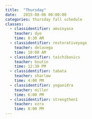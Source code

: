 ```yaml
---
title:  "Thursday"
date:   2015-08-06 00:00:00
categories: thursday fall schedule
classes:
  - classidentifier: amvinyasa
    teacher: dye
    time: 8:30 AM
  - classidentifier: restorativeyoga
    teacher: delavega
    time: 10:00 AM
  - classidentifier: taichibasics
    teacher: boutin
    time: 12:30 PM
  - classidentifier: tabata
    teacher: sharlow
    time: 4:00 PM
  - classidentifier: yoganidra
    teacher: miller
    time: 6:00 PM
  - classidentifier: strengthen1
    teacher: ezra
    time: 8:00 PM
---
```

